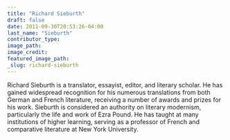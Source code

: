 ```yaml
---
title: "Richard Sieburth"
draft: false
date: 2011-09-30T20:53:26-04:00
last_name: "Sieburth"
contributor_type:
image_path:
image_credit:
featured_image_path:
_slug: richard-sieburth
---
```


Richard Sieburth is a translator, essayist, editor, and literary scholar. He has gained widespread recognition for his numerous translations from both German and French literature, receiving a number of awards and prizes for his work. Sieburth is considered an authority on literary modernism, particularly the life and work of Ezra Pound. He has taught at many institutions of higher learning, serving as a professor of French and comparative literature at New York University.

